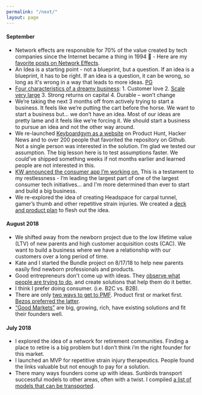 ```yaml
---
permalink: "/next/"
layout: page
---
```


#### September
* Network effects are responsible for 70% of the value created by tech companies since the Internet became a thing in 1994 🤯 - Here are my [favorite posts on Network Effects](https://jaymehoffman.com/network-effects/).
* An Idea is a starting point - not a blueprint, but a question. If an idea is a blueprint, it has to be right. If an idea is a question, it can be wrong, so long as it's wrong in a way that leads to more ideas. [PG](http://paulgraham.com/ideas.html)
* [Four characteristics of a dreamy business](https://twitter.com/jaymehoffman/status/1040989026612928512): 1. Customer love 2. [Scale very large](https://stratechery.com/aggregation-theory/) 3. Strong returns on capital 4. Durable – won’t change
* We’re taking the next 3 months off from actively trying to start a business. It feels like we’re putting the cart before the horse. We want to start a business but… we don’t have an idea. Most of our ideas are pretty lame and it feels like we’re forcing it. We should start a business to pursue an idea and not the other way around. 
* We re-launched [Keyboardgym as a website](https://paper.dropbox.com/doc/Keyboardgym-MVP2--AM3w_a62PFlBkOT7E91c~BmSAg-1oImxpdGIU3HbjCqdNqYz) on Product Hunt, Hacker News and to over 200 people that favorited the repository on Github. Not a single person was interested in the solution. I’m glad we tested our assumption. The big lesson here is to test assumptions faster. We could’ve shipped something weeks if not months earlier and learned people are not interested in this.
* [KW announced the consumer app I’m working on.](https://www.inman.com/2018/09/05/keller-williams-acquires-app-startup-smarteragent-to-compete-with-zillow-redfin/) This is a testament to my restlessness - I’m leading the largest part of one of the largest consumer tech initiatives… and I'm more determined than ever to start and build a big business. 
* We re-explored the idea of creating Headspace for carpal tunnel, gamer’s thumb and other repetitive strain injuries. We created a  [deck and product plan](https://docs.google.com/presentation/d/1ootsVv4IRzM12FZZ8sTZ_FnzqSK8JEPd2RPt8_Us310/edit#slide=id.p) to flesh out the idea. 


#### August 2018
* We shifted away from the newborn project due to the low lifetime value (LTV) of new parents and high customer acquisition costs (CAC). We want to build a business where we have a relationship with our customers over a long period of time. 
* Kate and I started the Bundle project on 8/17/18 to help new parents easily find newborn professionals and products. 
* Good entrepreneurs don't come up with ideas. They [observe what people are trying to do](https://twitter.com/jaymehoffman/status/1031661566083641344), and create solutions that help them do it better.
* I think I prefer doing consumer. (i.e. B2C vs. B2B).
* There are only [two ways to get to PMF](https://jaymeh13.github.io/jaymehoffman/two-paths-to-product-market-fit/). Product first or market first. [Bezos preferred the latter](https://www.youtube.com/watch?v=rWRbTnE1PEM).
* [“Good Markets”](https://jaymeh13.github.io/jaymehoffman/good-markets/) are big, growing, rich, have existing solutions and fit their founders well.


#### July 2018
* I explored the idea of a network for retirement communities. Finding a place to retire is a big problem but I don’t think i’m the right founder for this market.
* I launched an MVP for repetitive strain injury therapeutics. People found the links valuable but not enough to pay for a solution.
* There many ways founders come up with ideas. Sunbirds transport successful models to other areas, often with a twist. I compiled [a list of models that can be transported](https://jaymeh13.github.io/jaymehoffman/sunbird-approach/).

